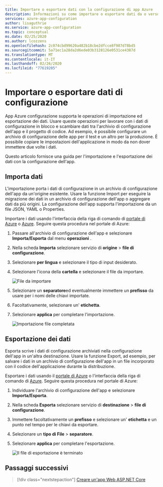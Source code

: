 ```yaml
---
title: Importare o esportare dati con la configurazione di app Azure
description: Informazioni su come importare o esportare dati da o verso la configurazione di app Azure
services: azure-app-configuration
author: lisaguthrie
ms.service: azure-app-configuration
ms.topic: conceptual
ms.date: 02/25/2020
ms.author: lcozzens
ms.openlocfilehash: 2c074cbd99620a482b18cbe2dfcce8f987d78bd5
ms.sourcegitcommit: 5a71ec1a28da2d6ede03b3128126e0531ce4387d
ms.translationtype: MT
ms.contentlocale: it-IT
ms.lasthandoff: 02/26/2020
ms.locfileid: "77619205"
---
```

# <a name="import-or-export-configuration-data"></a>Importare o esportare dati di configurazione

App Azure configurazione supporta le operazioni di importazione ed esportazione dei dati. Usare queste operazioni per lavorare con i dati di configurazione in blocco e scambiare dati tra l'archivio di configurazione dell'app e il progetto di codice. Ad esempio, è possibile configurare un archivio di configurazione delle app per il test e un altro per la produzione. È possibile copiare le impostazioni dell'applicazione in modo da non dover immettere due volte i dati.

Questo articolo fornisce una guida per l'importazione e l'esportazione dei dati con la configurazione dell'app.

## <a name="import-data"></a>Importa dati

L'importazione porta i dati di configurazione in un archivio di configurazione dell'app da un'origine esistente. Usare la funzione Import per eseguire la migrazione dei dati in un archivio di configurazione dell'app o aggregare dati da più origini. La configurazione dell'app supporta l'importazione da un file JSON, YAML o Properties.

Importare i dati usando l'interfaccia della riga di comando di [portale di Azure](https://portal.azure.com) o [Azure](./scripts/cli-import.md). Seguire questa procedura nel portale di Azure:

1. Passare all'archivio di configurazione dell'app e selezionare **Importa/Esporta** dal menu **operazioni** .

1. Nella scheda **Importa** selezionare servizio di **origine** > **file di configurazione**.

1. Selezionare **per lingua** e selezionare il tipo di input desiderato.

1. Selezionare l'icona della **cartella** e selezionare il file da importare.

    ![File da importare](./media/import-file.png)

1. Selezionare un **separatore**ed eventualmente immettere un **prefisso** da usare per i nomi delle chiavi importate.

1. Facoltativamente, selezionare un' **etichetta**.

1. Selezionare **applica** per completare l'importazione.

    ![Importazione file completata](./media/import-file-complete.png)

## <a name="export-data"></a>Esportazione dei dati

Esporta scrive i dati di configurazione archiviati nella configurazione dell'app in un'altra destinazione. Usare la funzione Export, ad esempio, per salvare i dati in un archivio di configurazione dell'app in un file incorporato con il codice dell'applicazione durante la distribuzione.

Esportare i dati usando il [portale di Azure](https://portal.azure.com) o l'interfaccia della riga di comando di [Azure](./scripts/cli-export.md). Seguire questa procedura nel portale di Azure:

1. Individuare l'archivio di configurazione dell'app e selezionare **Importa/Esporta**.

1. Nella scheda **Esporta** selezionare servizio di **destinazione** > **file di configurazione**.

1. Immettere facoltativamente un **prefisso** e selezionare un' **etichetta** e un punto nel tempo per le chiavi da esportare.

1. Selezionare un **tipo di File** > **separatore**.

1. Selezionare **applica** per completare l'esportazione.

    ![Il file di esportazione è terminato](./media/export-file-complete.png)

## <a name="next-steps"></a>Passaggi successivi

> [!div class="nextstepaction"]
> [Creare un'app Web ASP.NET Core](./quickstart-aspnet-core-app.md)  
